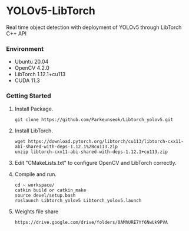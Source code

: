 # YOLOv5-LibTorch
Real time object detection with deployment of YOLOv5 through LibTorch C++ API

### Environment

- Ubuntu 20.04
- OpenCV 4.2.0
- LibTorch 1.12.1+cu113
- CUDA 11.3

### Getting Started

1. Install Package.

   ```shell
   git clone https://github.com/Parkeunseok/Libtorch_yolov5.git
   ```

2. Install LibTorch.

   ```shell
   wget https://download.pytorch.org/libtorch/cu113/libtorch-cxx11-abi-shared-with-deps-1.12.1%2Bcu113.zip
   unzip libtorch-cxx11-abi-shared-with-deps-1.12.1+cu113.zip
   ```

3. Edit "CMakeLists.txt" to configure OpenCV and LibTorch correctly.



4. Compile and run.

   ```shell
   cd ~ workspace/
   catkin build or catkin_make
   source devel/setup.bash
   roslaunch Libtorch_yolov5 Libtorch_yolov5.launch 
   ```
   
5. Weights file share
    ```shell
    https://drive.google.com/drive/folders/0AMhURE7Yf6NwUk9PVA
   ``` 
